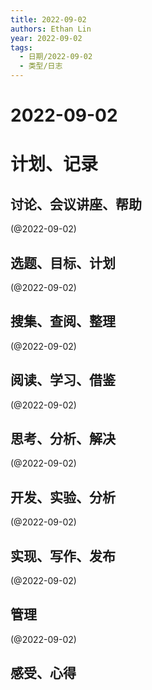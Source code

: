 ```yaml
---
title: 2022-09-02
authors: Ethan Lin
year: 2022-09-02 
tags:
  - 日期/2022-09-02 
  - 类型/日志 
---
```



# 2022-09-02






# 计划、记录

## 讨论、会议讲座、帮助

(@2022-09-02)



## 选题、目标、计划

(@2022-09-02)



## 搜集、查阅、整理

(@2022-09-02)



## 阅读、学习、借鉴

(@2022-09-02)



## 思考、分析、解决

(@2022-09-02)



## 开发、实验、分析

(@2022-09-02)



## 实现、写作、发布

(@2022-09-02)





## 管理

(@2022-09-02)



## 感受、心得



